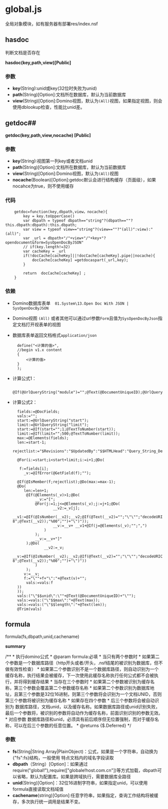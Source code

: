 # global.js #
全局对象模块，如有服务器有部署res/index.nsf
## hasdoc ##
判断文档是否存在

**hasdoc(key,path,view)[Public]**

### 参数 ###
- **key**(String):unid或key(32位时失败为unid)
- **path**(String)[Option]:文档所在数据库，默认为当前数据库
- **view**(String)[Option]:Domino视图，默认为`(All)`视图，如果指定视图，则会使用dblookup检查，性能比unid差。

## getdoc##
**getdoc(key,path,view,nocache) [Public]**
### 参数 ###
- **key**(String):视图第一列key或者文档unid
- **path**(String)[Option]:文档所在数据库，默认为当前数据库
- **view**(String)[Option]:Domino视图，默认为`(All)`视图
- **nocache**(Boolean)[Option]:getdoc默认会进行结构缓存（页面级），如果nocahce为true，则不使用缓存
### 代码 ###
  		getdoc=function(key,dbpath,view，nocache){
            key = key.toUpperCase()
            var dbpath = typeof dbpath=="string"?(dbpath==""?this.dbpath:dbpath):this.dbpath;
            var view = typeof view=="string"?(view==""?"(all)":view):"(all)";
            var _url = dbpath+"/"+view+"/"+key+"?opendocument&form=SysOpenDocByJSON"
            // if(key.length!=32)
            var cacheKey = _url
            if(!docCache[cacheKey]||!docCache[cacheKey].pipe||nocache){ 
				docCache[cacheKey] =getdocaspart(_url,key); 
            }
            
            return  docCache[cacheKey] ;
        }
### 依赖 ###

- Domino数据库表单`	01.System\13.Open Doc With JSON | SysOpenDocByJSON`
- Domino视图 `(All)` 或者其他可以通过url参数`Form`且值为`SysOpenDocByJson`指定文档打开视表单的视图

- 数据库表单返回文档格式`application/json` 

		define("<计算的值>",
		//begin v1.x content
		{
			<计算的值>	
		}
		);
- 计算公式1：

		@If(@UrlQueryString("module")="";@Text(@DocumentUniqueID);@UrlQueryString("module"))

- 计算公式2：
		
		fields:=@DocFields;
		vals:="";
		start:=@UrlQueryString("start");
		limit:=@UrlQueryString("limit");
		start:=@If(start="";1;@TextToNumber(start));
		limit:=@If(limit="";500;@TextToNumber(limit));
		max:=@Elements(fields);
		len:=start-1;
		rejectlist:="$Revisions":"$UpdatedBy":"$$HTMLHead":"Query_String_Decoded":"$$QuerySaveAgent":"$V2AttachmentOptions":"$ConflictAction";
		
		@For(i:=start;i<start+limit;i:=i+1;@Do(
		
		 f:=fields[i];
		   _v:=@IfError(@GetField(f);"");
		
		@If(@IsMember(f;rejectlist);@Do(max:=max-1);
		@Do(
		   len:=len+1;
		    @If(@Elements(_v)>1;@Do(
				__v:="[";
				@For(j:=1;j<=@Elements(_v);j:=j+1;@Do(
						__v2:=_v[j];
		   				__v1:=@If(@IsNumber(__v2);__v2;@If(@Text(__v2)="";"\"\"";"decodeURIComponent(\""+@ReplaceSubstring(@URLEncode("UTF-8";@Text(__v2));"%00";"")+"\")"));
		   				__v:=__v+ __v1+@If(j=@Elements(_v);"";",")
		   		 	)
				);
		   		__v:=__v+"]"
		   	);@Do(
					__v2:=_v;
					__v:=@If(@IsNumber(__v2);__v2;@If(@Text(__v2)="";"\"\"";"decodeURIComponent(\""+@ReplaceSubstring(@URLEncode("UTF-8";@Text(__v2));"%00";"")+"\")"))
				)
			);
		   v:=__v;
		   f:="\""+f+"\":"+@Text(v)+"";
		  	vals:=vals:f
		))
		));
		vals:("\"$$unid\":\""+@Text(@DocumentUniqueID)+"\"");
		vals:=vals:("\"$$max\":"+@Text(max));
		vals:=vals:("\"$$length\":"+@Text(len));
		@Trim(vals)



## formula ##

formula(fs,dbpath,unid,cachename)

**summary**

 /**
     * 执行domino公式
     * @param formula:必填
     * 当只有两个参数时
     *      如果第二个参数是一个数据库路径（http开头或者/开头，.nsf结尾的被识别为数据库，但不做有效性检查）
     *      如果第二个参数识别不是一个数据库路径，则自动识别为一个缓存名称，执行结果会被缓存，下一次使用此缓存名称执行任何公式都不会被执行，并将得到缓存结果
     * 当存在三个参数时
     *      如果第二个参数被识别为缓存名称，第三个参数会覆盖第二个参数缓存名称
     *      如果第二个参数识别为数据库地址，且第三个参数是32位16进制，则第三个参数将会识别为一个文档UNID，否则第三个参数将被识别为缓存名称
     * 如果存在四个参数
     *      后三个参数将会被自动识别为 数据库路径，文档unid，以及缓存名称。如果数据库路径或unid识别失败，最后一个参数将，被识别的参数将自动作为缓存名称，前面识别识别的参数无效。
     * 对应参数 数据库路径和unid，必须具有前后顺序但无位置强制，而对于缓存名称，可以在后三个参数的任意位置。
     * @returns {$.Deferred}
     */


### 参数 ###
- **fs**(String|String Array|PlainObject)：公式，如果是一个字符串，自动换为{"fs":fs}结构，一般使用
特点文档内的域名字段读取
- **dbpath**（String）[Option]：如果通过require("global!"),require(["globale!host.com.cn"])等方式加载，dbpath可以省略，默认为配置库。如果是跨域执行，需要数据库全路径
- **unid**(String)[Option]：32位16进制字符串，如果指定unid，可以使用formula直接读取文档域值
- **cachename**(string)[Option]:任意字符串，如果指定，查询工作结构将被缓存，多次执行统一调用是结果不变。
  